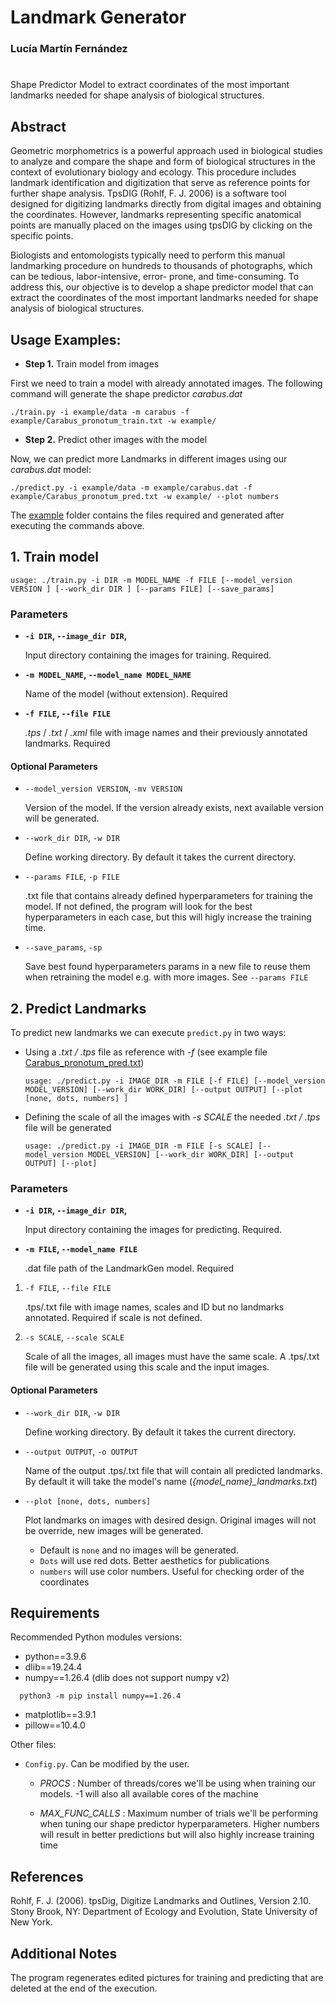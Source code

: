# Landmark Generator

### Lucía Martín Fernández
#

Shape Predictor Model to extract coordinates of the most important landmarks needed for shape analysis of biological structures. 

## Abstract

Geometric morphometrics is a powerful approach used in biological studies to analyze 
and compare the shape and form of biological structures in the context of evolutionary 
biology and ecology. This procedure includes landmark identification and digitization that serve as
reference points for further shape analysis. TpsDIG (Rohlf, F. J. 2006) is a software tool
designed for digitizing landmarks directly from digital images and obtaining the coordinates.
However, landmarks representing specific anatomical points are manually placed on the
images using tpsDIG by clicking on the specific points.

Biologists and entomologists typically need to perform this manual landmarking procedure
on hundreds to thousands of photographs, which can be tedious, labor-intensive, error-
prone, and time-consuming. To address this, our objective is to develop a shape predictor model
that can extract the coordinates of the most important landmarks needed for shape
analysis of biological structures. 

## Usage Examples:

- **Step 1.** Train model from images

First we need to train a model with already annotated images. The following command will generate the shape predictor *carabus.dat*

```
./train.py -i example/data -m carabus -f example/Carabus_pronotum_train.txt -w example/ 
```

- **Step 2.** Predict other images with the model

Now, we can predict more Landmarks in different images using our *carabus.dat* model:

```
./predict.py -i example/data -m example/carabus.dat -f example/Carabus_pronotum_pred.txt -w example/ --plot numbers
```

The [example](example) folder contains the files required and generated after executing the commands above. 


## 1. Train model

```
usage: ./train.py -i DIR -m MODEL_NAME -f FILE [--model_version VERSION ] [--work_dir DIR ] [--params FILE] [--save_params]
```

### Parameters 

* **`-i DIR`, `--image_dir DIR`,**
  
     Input directory containing the images for training. Required.

* **`-m MODEL_NAME`, `--model_name MODEL_NAME`**

     Name of the model (without extension). Required
  
* **`-f FILE`, `--file FILE`**

     *.tps* / *.txt* / *.xml* file with image names and their previously annotated landmarks. Required

#### Optional Parameters

* `--model_version VERSION`, `-mv VERSION`
  
     Version of the model. If the version already exists, next available version will be generated.

* `--work_dir DIR`, `-w DIR`

     Define working directory. By default it takes the current directory.

* `--params FILE`, `-p FILE`

     .txt file that contains already defined hyperparameters for training the model. If not defined, the program will look for the best hyperparameters in each case, but this will higly increase the training time. 

* `--save_params`, `-sp`

     Save best found hyperparameters params in a new file to reuse them when retraining the model e.g. with more images. See `--params FILE`


## 2. Predict Landmarks

To predict new landmarks we can execute `predict.py` in two ways:

- Using a *.txt / .tps* file as reference with *-f* (see example file [Carabus_pronotum_pred.txt](example/Carabus_pronotum_pred.txt))

     ```
     usage: ./predict.py -i IMAGE_DIR -m FILE [-f FILE] [--model_version MODEL_VERSION] [--work_dir WORK_DIR] [--output OUTPUT] [--plot [none, dots, numbers] ]
     ```

- Defining the scale of all the images with *-s SCALE* the needed *.txt / .tps*  file will be generated 

     ```
     usage: ./predict.py -i IMAGE_DIR -m FILE [-s SCALE] [--model_version MODEL_VERSION] [--work_dir WORK_DIR] [--output OUTPUT] [--plot]
     ```


### Parameters 

* **`-i DIR`, `--image_dir DIR`,**
  
     Input directory containing the images for predicting. Required.

* **`-m FILE`, `--model_name FILE`**

     .dat file path of the LandmarkGen model. Required
  
1. `-f FILE`, `--file FILE`

     .tps/.txt file with image names, scales and ID but no landmarks annotated. Required if scale is not defined.

2. `-s SCALE`, `--scale SCALE`

     Scale of all the images, all images must have the same scale. A .tps/.txt file will be generated using this scale and the input images.

#### Optional Parameters

* `--work_dir DIR`, `-w DIR`

     Define working directory. By default it takes the current directory.

* `--output OUTPUT`, `-o OUTPUT`

     Name of the output .tps/.txt file that will contain all predicted landmarks. By default it will take the model's name (*{model_name}_landmarks.txt*)
  
* `--plot [none, dots, numbers]`

     Plot landmarks on images with desired design. Original images will not be override, new images will be generated. 
     - Default is `none` and no images will be generated. 
     - `Dots` will use red dots. Better aesthetics for publications
     - `numbers` will use color numbers. Useful for checking order of the coordinates
                                                           

## Requirements

Recommended Python modules versions:

* python==3.9.6
* dlib==19.24.4
* numpy==1.26.4 (dlib does not support numpy v2)

```
  python3 -m pip install numpy==1.26.4 
```

* matplotlib==3.9.1
* pillow==10.4.0

Other files: 

* `Config.py`. Can be modified by the user.
     - *PROCS* : Number of threads/cores we'll be using when training our models. -1 will also all available cores of the machine

     - *MAX_FUNC_CALLS* : Maximum number of trials we'll be performing when tuning our shape predictor hyperparameters. Higher numbers will result in better predictions but will also highly increase training time


## References 

Rohlf, F. J. (2006). tpsDig, Digitize Landmarks and Outlines, Version 2.10. Stony Brook, NY: Department of
Ecology and Evolution, State University of New York.

## Additional Notes

The program regenerates edited pictures for training and predicting that are deleted at the end of the execution. 